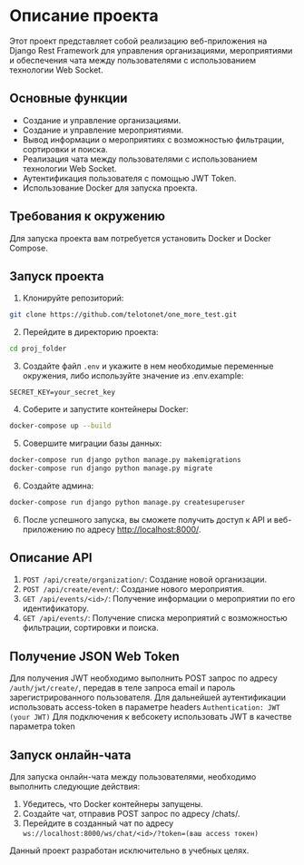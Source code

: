 # Описание проекта

Этот проект представляет собой реализацию веб-приложения на Django Rest Framework для управления организациями, мероприятиями и обеспечения чата между пользователями с использованием технологии Web Socket.

## Основные функции

- Создание и управление организациями.
- Создание и управление мероприятиями.
- Вывод информации о мероприятиях с возможностью фильтрации, сортировки и поиска.
- Реализация чата между пользователями с использованием технологии Web Socket.
- Аутентификация пользователя с помощью JWT Token.
- Использование Docker для запуска проекта.

## Требования к окружению

Для запуска проекта вам потребуется установить Docker и Docker Compose.

## Запуск проекта

1. Клонируйте репозиторий:

```bash
git clone https://github.com/telotonet/one_more_test.git
```

2. Перейдите в директорию проекта:

```bash
cd proj_folder
```

3. Создайте файл `.env` и укажите в нем необходимые переменные окружения, либо используйте значение из .env.example:

```
SECRET_KEY=your_secret_key
```

4. Соберите и запустите контейнеры Docker:

```bash
docker-compose up --build
```
5. Совершите миграции базы данных:
```bash
docker-compose run django python manage.py makemigrations
docker-compose run django python manage.py migrate
```
6. Создайте админа:
 ```bash
docker-compose run django python manage.py createsuperuser
```
6. После успешного запуска, вы сможете получить доступ к API и веб-приложению по адресу [http://localhost:8000/](http://localhost:8000/).

## Описание API

1. `POST /api/create/organization/`: Создание новой организации.
2. `POST /api/create/event/`: Создание нового мероприятия.
3. `GET /api/events/<id>/`: Получение информации о мероприятии по его идентификатору.
4. `GET /api/events/`: Получение списка мероприятий с возможностью фильтрации, сортировки и поиска.


## Получение JSON Web Token
Для получения JWT необходимо выполнить POST запрос по адресу `/auth/jwt/create/`, передав в теле запроса email и пароль зарегистрированного пользователя.
Для дальнейшей аутентификации использовать access-token в параметре headers `Authentication: JWT (your JWT)`
Для подключения к вебсокету использовать JWT в качестве параметра token

## Запуск онлайн-чата

Для запуска онлайн-чата между пользователями, необходимо выполнить следующие действия:

1. Убедитесь, что Docker контейнеры запущены.
2. Создайте чат, отправив POST запрос по адресу /chats/.
3. Перейдите в созданный чат по адресу `ws://localhost:8000/ws/chat/<id>/?token=(ваш access токен)`

Данный проект разработан исключительно в учебных целях.
